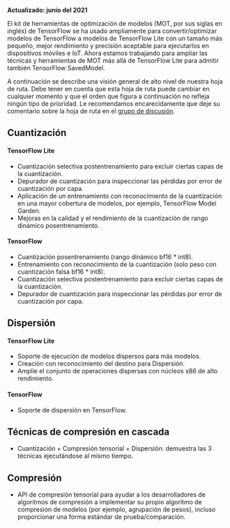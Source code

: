 **Actualizado: junio del 2021**

El kit de herramientas de optimización de modelos (MOT, por sus siglas en inglés) de TensorFlow se ha usado ampliamente para convertir/optimizar modelos de TensorFlow a modelos de TensorFlow Lite con un tamaño más pequeño, mejor rendimiento y precisión aceptable para ejecutarlos en dispositivos móviles e IoT. Ahora estamos trabajando para ampliar las técnicas y herramientas de MOT más allá de TensorFlow Lite para admitir también TensorFlow SavedModel.

A continuación se describe una visión general de alto nivel de nuestra hoja de ruta. Debe tener en cuenta que esta hoja de ruta puede cambiar en cualquier momento y que el orden que figura a continuación no refleja ningún tipo de prioridad. Le recomendamos encarecidamente que deje su comentario sobre la hoja de ruta en el [grupo de discusión](https://groups.google.com/a/tensorflow.org/g/tflite).

## Cuantización

#### TensorFlow Lite

- Cuantización selectiva postentrenamiento para excluir ciertas capas de la cuantización.
- Depurador de cuantización para inspeccionar las pérdidas por error de cuantización por capa.
- Aplicación de un entrenamiento con reconocimiento de la cuantización en una mayor cobertura de modelos, por ejemplo, TensorFlow Model Garden.
- Mejoras en la calidad y el rendimiento de la cuantización de rango dinámico posentrenamiento.

#### TensorFlow

- Cuantización posentrenamiento (rango dinámico bf16 * int8).
- Entrenamiento con reconocimiento de la cuantización (solo peso con cuantización falsa bf16 * int8).
- Cuantización selectiva postentrenamiento para excluir ciertas capas de la cuantización.
- Depurador de cuantización para inspeccionar las pérdidas por error de cuantización por capa.

## Dispersión

#### TensorFlow Lite

- Soporte de ejecución de modelos dispersos para más modelos.
- Creación con reconocimiento del destino para Dispersión.
- Amplíe el conjunto de operaciones dispersas con núcleos x86 de alto rendimiento.

#### TensorFlow

- Soporte de dispersión en TensorFlow.

## Técnicas de compresión en cascada

- Cuantización + Compresión tensorial + Dispersión: demuestra las 3 técnicas ejecutándose al mismo tiempo.

## Compresión

- API de compresión tensorial para ayudar a los desarrolladores de algoritmos de compresión a implementar su propio algoritmo de compresión de modelos (por ejemplo, agrupación de pesos), incluso proporcionar una forma estándar de prueba/comparación.
